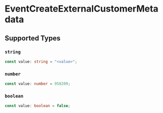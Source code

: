 # EventCreateExternalCustomerMetadata


## Supported Types

### `string`

```typescript
const value: string = "<value>";
```

### `number`

```typescript
const value: number = 958209;
```

### `boolean`

```typescript
const value: boolean = false;
```

